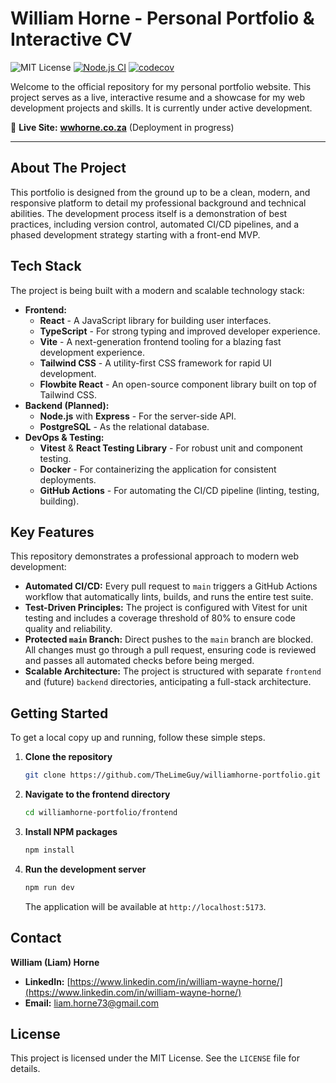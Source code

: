 # William Horne - Personal Portfolio & Interactive CV

![MIT License](https://img.shields.io/badge/License-MIT-blue.svg)
[![Node.js CI](https://github.com/TheLimeGuy/williamhorne-portfolio/actions/workflows/node.js.yml/badge.svg)](https://github.com/TheLimeGuy/williamhorne-portfolio/blob/main/.github/workflows/node.js.yml)
[![codecov](https://codecov.io/gh/TheLimeGuy/williamhorne-portfolio/branch/main/graph/badge.svg)](https://codecov.io/gh/TheLimeGuy/williamhorne-portfolio)

Welcome to the official repository for my personal portfolio website. This project serves as a live, interactive resume and a showcase for my web development projects and skills. It is currently under active development.

🔗 **Live Site:** [**wwhorne.co.za**](https://wwhorne.co.za) (Deployment in progress)

---

## About The Project

This portfolio is designed from the ground up to be a clean, modern, and responsive platform to detail my professional background and technical abilities. The development process itself is a demonstration of best practices, including version control, automated CI/CD pipelines, and a phased development strategy starting with a front-end MVP.

## Tech Stack

The project is being built with a modern and scalable technology stack:

* **Frontend:**
    * **React** - A JavaScript library for building user interfaces.
    * **TypeScript** - For strong typing and improved developer experience.
    * **Vite** - A next-generation frontend tooling for a blazing fast development experience.
    * **Tailwind CSS** - A utility-first CSS framework for rapid UI development.
    * **Flowbite React** - An open-source component library built on top of Tailwind CSS.
* **Backend (Planned):**
    * **Node.js** with **Express** - For the server-side API.
    * **PostgreSQL** - As the relational database.
* **DevOps & Testing:**
    * **Vitest** & **React Testing Library** - For robust unit and component testing.
    * **Docker** - For containerizing the application for consistent deployments.
    * **GitHub Actions** - For automating the CI/CD pipeline (linting, testing, building).

## Key Features

This repository demonstrates a professional approach to modern web development:

* **Automated CI/CD:** Every pull request to `main` triggers a GitHub Actions workflow that automatically lints, builds, and runs the entire test suite.
* **Test-Driven Principles:** The project is configured with Vitest for unit testing and includes a coverage threshold of 80% to ensure code quality and reliability.
* **Protected `main` Branch:** Direct pushes to the `main` branch are blocked. All changes must go through a pull request, ensuring code is reviewed and passes all automated checks before being merged.
* **Scalable Architecture:** The project is structured with separate `frontend` and (future) `backend` directories, anticipating a full-stack architecture.

## Getting Started

To get a local copy up and running, follow these simple steps.

1.  **Clone the repository**
    ```sh
    git clone https://github.com/TheLimeGuy/williamhorne-portfolio.git
    ```
2.  **Navigate to the frontend directory**
    ```sh
    cd williamhorne-portfolio/frontend
    ```
3.  **Install NPM packages**
    ```sh
    npm install
    ```
4.  **Run the development server**
    ```sh
    npm run dev
    ```
    The application will be available at `http://localhost:5173`.

## Contact

**William (Liam) Horne**

* **LinkedIn:** [https://www.linkedin.com/in/william-wayne-horne/](https://www.linkedin.com/in/william-wayne-horne/)
* **Email:** [liam.horne73@gmail.com](mailto:liam.horne73@gmail.com)

## License

This project is licensed under the MIT License. See the `LICENSE` file for details.
